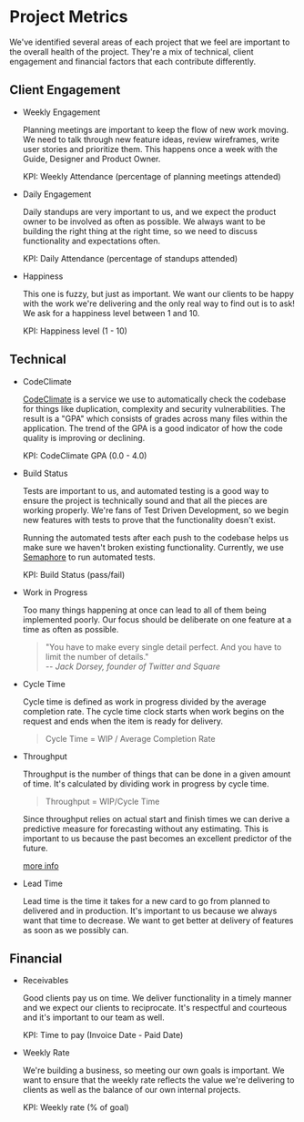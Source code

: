# Project Metrics

We've identified several areas of each project that we feel are
important to the overall health of the project. They're a mix of
technical, client engagement and financial factors that each contribute
differently.

## Client Engagement

* Weekly Engagement

  Planning meetings are important to keep the flow of new work moving.
  We need to talk through new feature ideas, review wireframes, write
  user stories and prioritize them. This happens once a week with the
  Guide, Designer and Product Owner.

  KPI: Weekly Attendance (percentage of planning meetings attended)

* Daily Engagement

  Daily standups are very important to us, and we expect the product
  owner to be involved as often as possible. We always want to be
  building the right thing at the right time, so we need to discuss
  functionality and expectations often.

  KPI: Daily Attendance (percentage of standups attended)

* Happiness

  This one is fuzzy, but just as important. We want our clients to be
  happy with the work we're delivering and the only real way to find out
  is to ask! We ask for a happiness level between 1 and 10.

  KPI: Happiness level (1 - 10)

## Technical

* CodeClimate

  [CodeClimate][codeclimate] is a service we use to automatically check
  the codebase for things like duplication, complexity and security
  vulnerabilities.  The result is a "GPA" which consists of grades
  across many files within the application. The trend of the GPA is a
  good indicator of how the code quality is improving or declining.

  KPI: CodeClimate GPA (0.0 - 4.0)

* Build Status

  Tests are important to us, and automated testing is a good way to ensure
  the project is technically sound and that all the pieces are working
  properly. We're fans of Test Driven Development, so we begin new
  features with tests to prove that the functionality doesn't exist.

  Running the automated tests after each push to the codebase helps us
  make sure we haven't broken existing functionality. Currently, we use
  [Semaphore][semaphore] to run automated tests.
  
  KPI: Build Status (pass/fail)

* Work in Progress

  Too many things happening at once can lead to all of them being
  implemented poorly. Our focus should be deliberate on one feature at a
  time as often as possible.

  > "You have to make every single detail perfect. And you have to limit
  > the number of details."
  > <br />-- <cite>Jack Dorsey, founder of Twitter and Square</cite>

* Cycle Time

  Cycle time is defined as work in progress divided by the average
  completion rate. The cycle time clock starts when work begins on the
  request and ends when the item is ready for delivery.

  > Cycle Time = WIP / Average Completion Rate

* Throughput

  Throughput is the number of things that can be done in a given amount
  of time. It's calculated by dividing work in progress by cycle time.

  > Throughput = WIP/Cycle Time

  Since throughput relies on actual start and finish times we can derive
  a predictive measure for forecasting without any estimating. This is
  important to us because the past becomes an excellent predictor of the
  future.

  [more info][wallen]

* Lead Time

  Lead time is the time it takes for a new card to go from planned to
  delivered and in production. It's important to us because we always
  want that time to decrease. We want to get better at delivery of
  features as soon as we possibly can.

## Financial

* Receivables

  Good clients pay us on time. We deliver functionality in a timely
  manner and we expect our clients to reciprocate. It's respectful and
  courteous and it's important to our team as well.

  KPI: Time to pay (Invoice Date - Paid Date)

* Weekly Rate

  We're building a business, so meeting our own goals is important. We
  want to ensure that the weekly rate reflects the value we're
  delivering to clients as well as the balance of our own internal
  projects.

  KPI: Weekly rate (% of goal)

[codeclimate]: http://codeclimate.com
[semaphore]: http://semaphore.com
[wallen]:
http://weblogs.asp.net/wallen/archive/2008/10/23/throughput-vs-velocity.aspx


